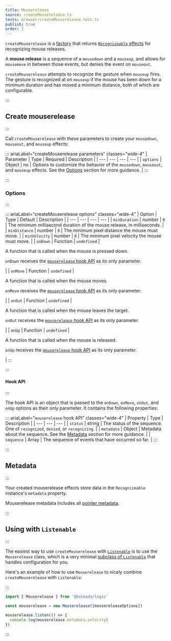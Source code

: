 ```yaml
---
title: Mouserelease
source: createMouserelease.ts
tests: browser/createMouserelease.test.ts
publish: true
order: 1
---
```


`createMouserelease` is a [factory](/docs/logic/factories-overview) that returns [`Recognizeable` effects](/docs/logic/classes/recognizeable#effect-workflow) for recognizing mouse releases.

A **mouse release** is a sequence of a `mousedown` and a `mouseup`, and allows for `mousemove` in between those events, but denies the event on `mouseout`.

`createMouserelease` attempts to recognize the gesture when `mouseup` fires. The gesture is recognized at on `mouseup` if the mouse has been down for a minimum duration and has moved a minimum distance, both of which are configurable.


:::
## Create mouserelease
:::

Call `createMouserelease` with these parameters to create your `mousedown`, `mouseout`, and `mouseup` effects:

::: ariaLabel="createMouserelease parameters" classes="wide-4"
| Parameter | Type | Required | Description |
| --- | --- | --- | --- |
| `options` | Object | no | Options to customize the behavior of the `mousedown`, `mouseout`, and `mouseup` effects. See the [Options](#options) section for more guidance. |
:::


:::
### Options
:::

::: ariaLabel="createMouserelease options" classes="wide-4"
| Option | Type | Default | Description |
| --- | --- | --- | --- |
| `minDuration` | number | `0` | The minimum millisecond duration of the mouse release, in milliseconds. |
| `minDistance` | number | `0` | The minimum pixel distance the mouse must move. |
| `minVelocity` | number | `0` | The minimum pixel velocity the mouse must move. |
| `onDown` | Function | `undefined` | <p>A function that is called when the mouse is pressed down.</p><p>`onDown` receives the [`mouserelease` hook API](#hook-api) as its only parameter.</p> |
| `onMove` | Function | `undefined` | <p>A function that is called when the mouse moves.</p><p>`onMove` receives the [`mouserelease` hook API](#hook-api) as its only parameter.</p> |
| `onOut` | Function | `undefined` | <p>A function that is called when the mouse leaves the target.</p><p>`onOut` receives the [`mouserelease` hook API](#hook-api) as its only parameter.</p> |
| `onUp` | Function | `undefined` | <p>A function that is called when the mouse is released.</p><p>`onUp` receives the [`mouserelease` hook API](#hook-api) as its only parameter.</p> |
:::


:::
#### Hook API
:::

The hook API is an object that is passed to the `onDown`, `onMove`, `onOut`, and `onUp` options as their only parameter. It contains the following properties:

::: ariaLabel="`mouserelease` hook API" classes="wide-4"
| Property | Type | Description |
| --- | --- | --- |
| `status` | string | The status of the sequence. One of `recognized`, `denied`, or `recognizing`. |
| `metadata` | Object | Metadata about the sequence. See the [Metadata](#metadata) section for more guidance. |
| `sequence` | Array | The sequence of events that have occurred so far. |
:::


:::
## Metadata
:::

Your created mouserelease effects store data in the `Recognizeable` instance's `metadata` property.

Mouserelease metadata includes all [pointer metadata](/docs/logic/factories/recognizeable-effects-overview#pointer-metadata).

:::
## Using with `Listenable`
:::

The easiest way to use `createMouserelease` with [`Listenable`](/docs/logic/classes/listenable) is to use the `Mouserelease` class, which is a very minimal [subclass of `Listenable`](/docs/logic/factories/recognizeable-overview#listenable-subclasses) that handles configuration for you.

Here's an example of how to use `Mouserelease` to nicely combine `createMouserelease` with `Listenable`:

:::
```ts
import { Mouserelease } from '@baleada/logic'

const mouserelease = new Mouserelease([mousereleaseOptions])

mouserelease.listen(() => {
  console.log(mouserelease.metadata.velocity)
})
```
:::


